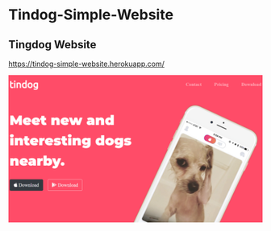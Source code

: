 # Tindog-Simple-Website
Tingdog Website
-----------------------
https://tindog-simple-website.herokuapp.com/

![](screens/tindog.png)
